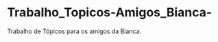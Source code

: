 Trabalho_Topicos-Amigos_Bianca-
===============================

Trabalho de Tópicos para os amigos da Bianca.